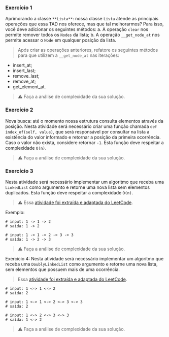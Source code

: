 ### Exercício 1  
Aprimorando a classe `**Lista**`: nossa classe `Lista` atende as principais operações que essa TAD nos oferece, mas que tal melhorarmos? Para isso, você deve adicionar os seguintes métodos:
a. A operação `clear` nos permite remover todos os `Nodes` da lista;
b. A operação `__get_node_at` nos permite acessar o `Node` em qualquer posição da lista.
> Após criar as operações anteriores, refatore os seguintes métodos para que utilizem a `__get_node_at` nas iterações:
- insert_at;
- insert_last;
- remove_last;
- remove_at;
- get_element_at.

> ⚠️ Faça a análise de complexidade da sua solução.

### Exercício 2  
Nova busca: até o momento nossa estrutura consulta elementos através da posição. Nesta atividade será necessário criar uma função chamada `def index_of(self, value)`, que será responsável por consultar na lista a existência do valor informado e retornar a posição da primeira ocorrência. Caso o valor não exista, considere retornar `-1`. Esta função deve respeitar a complexidade `O(n)`.

> ⚠️ Faça a análise de complexidade da sua solução.

### Exercício 3  
Nesta atividade será necessário implementar um algoritmo que receba uma `LinkedList` como argumento e retorne uma nova lista sem elementos duplicados. Esta função deve respeitar a complexidade `O(n)`.

> ⚠️ Essa [atividade foi extraída e adaptada do LeetCode](https://leetcode.com/problems/remove-duplicates-from-sorted-list/).

Exemplo:

```
# input: 1 -> 1 -> 2
# saída: 1 -> 2

# input: 1 -> 1 -> 2 -> 3 -> 3
# saída: 1 -> 2 -> 3
```

> ⚠️ Faça a análise de complexidade da sua solução.

Exercício 4: Nesta atividade será necessário implementar um algoritmo que receba uma `DoublyLinkedList` como argumento e retorne uma nova lista, sem elementos que possuem mais de uma ocorrência.

> Essa [atividade foi extraída e adaptada do LeetCode](https://leetcode.com/problems/remove-duplicates-from-sorted-list-ii/).

```
# input: 1 <-> 1 <-> 2
# saída: 2

# input: 1 <-> 1 <-> 2 <-> 3 <-> 3
# saída: 2

# input: 1 <-> 2 <-> 3 <-> 3
# saída: 1 <-> 2
```

> ⚠️ Faça a análise de complexidade da sua solução.
